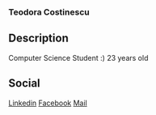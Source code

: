 ### Teodora Costinescu

## Description
Computer Science Student :)
23 years old

## Social
[Linkedin](https://www.linkedin.com/in/teodora-costinescu/)
[Facebook](https://www.facebook.com/teodora.costinescu/)
[Mail](teodora.costinescu@gmail.com)
